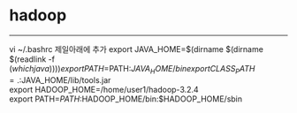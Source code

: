 # hadoop
---
vi ~/.bashrc 제일아래에 추가
export JAVA_HOME=$(dirname $(dirname $(readlink -f $(which java))))  
export PATH=$PATH:$JAVA_HOME/bin  
export CLASS_PATH=.:$JAVA_HOME/lib/tools.jar  
export HADOOP_HOME=/home/user1/hadoop-3.2.4  
export PATH=$PATH:$HADOOP_HOME/bin:$HADOOP_HOME/sbin  

